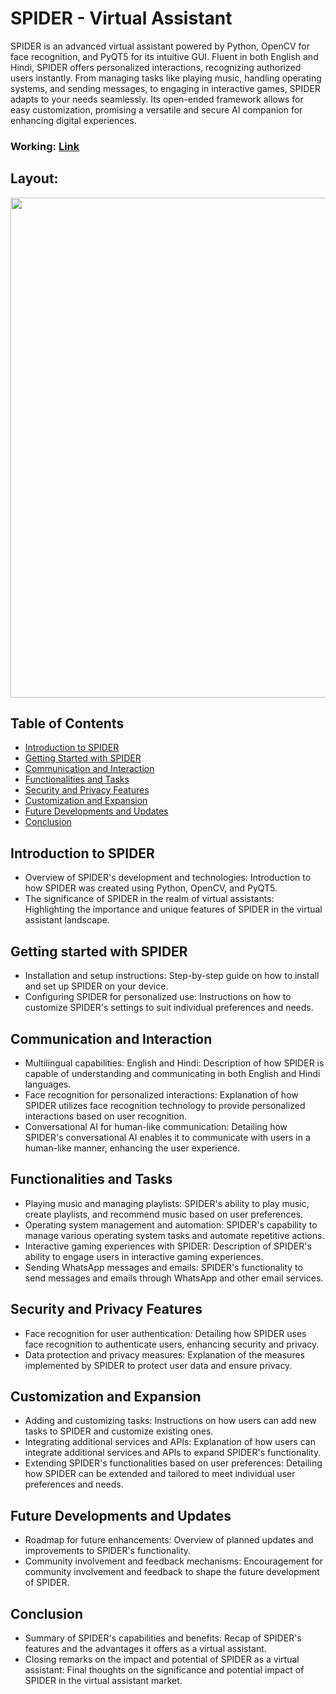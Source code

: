 # SPIDER - Virtual Assistant

SPIDER is an advanced virtual assistant powered by Python, OpenCV for face recognition, and PyQT5 for its intuitive GUI. Fluent in both English and Hindi, SPIDER offers personalized interactions, recognizing authorized users instantly. From managing tasks like playing music, handling operating systems, and sending messages, to engaging in interactive games, SPIDER adapts to your needs seamlessly. Its open-ended framework allows for easy customization, promising a versatile and secure AI companion for enhancing digital experiences.

### Working: [Link](https://www.linkedin.com/posts/anujbisht78_machinelearning-datascience-nltk-activity-7173168627888709632-2OIw?utm_source=share&utm_medium=member_android)
## Layout:
<img width="800px;" src="https://github.com/anujbisht78/SPIDER/blob/main/Jarvis_Gui%20(1).gif"/>


## Table of Contents
- [Introduction to SPIDER](#introduction)
- [Getting Started with SPIDER](#getting-start-with-spider)
- [Communication and Interaction](#Communication-and-Interaction)
- [Functionalities and Tasks](#Functionalities-and-Tasks)
- [Security and Privacy Features](#Security-and-Privacy-Features)
- [Customization and Expansion](#Customization-and-Expansion)
- [Future Developments and Updates](#Future-Developments-and-Updates)
- [Conclusion](#Conclusion)

## Introduction to SPIDER
- Overview of SPIDER's development and technologies: Introduction to how SPIDER was created using Python, OpenCV, and PyQT5.
- The significance of SPIDER in the realm of virtual assistants: Highlighting the importance and unique features of SPIDER in the virtual assistant landscape.
  
## Getting started with SPIDER
- Installation and setup instructions: Step-by-step guide on how to install and set up SPIDER on your device.
- Configuring SPIDER for personalized use: Instructions on how to customize SPIDER's settings to suit individual preferences and needs.

## Communication and Interaction
- Multilingual capabilities: English and Hindi: Description of how SPIDER is capable of understanding and communicating in both English and Hindi languages.
- Face recognition for personalized interactions: Explanation of how SPIDER utilizes face recognition technology to provide personalized interactions based on user recognition.
- Conversational AI for human-like communication: Detailing how SPIDER's conversational AI enables it to communicate with users in a human-like manner, enhancing the user experience.

## Functionalities and Tasks
- Playing music and managing playlists: SPIDER's ability to play music, create playlists, and recommend music based on user preferences.
- Operating system management and automation: SPIDER's capability to manage various operating system tasks and automate repetitive actions.
- Interactive gaming experiences with SPIDER: Description of SPIDER's ability to engage users in interactive gaming experiences.
- Sending WhatsApp messages and emails: SPIDER's functionality to send messages and emails through WhatsApp and other email services.

## Security and Privacy Features
- Face recognition for user authentication: Detailing how SPIDER uses face recognition to authenticate users, enhancing security and privacy.
- Data protection and privacy measures: Explanation of the measures implemented by SPIDER to protect user data and ensure privacy.

## Customization and Expansion
- Adding and customizing tasks: Instructions on how users can add new tasks to SPIDER and customize existing ones.
- Integrating additional services and APIs: Explanation of how users can integrate additional services and APIs to expand SPIDER's functionality.
- Extending SPIDER's functionalities based on user preferences: Detailing how SPIDER can be extended and tailored to meet individual user preferences and needs.

## Future Developments and Updates
- Roadmap for future enhancements: Overview of planned updates and improvements to SPIDER's functionality.
- Community involvement and feedback mechanisms: Encouragement for community involvement and feedback to shape the future development of SPIDER.
  
## Conclusion
- Summary of SPIDER's capabilities and benefits: Recap of SPIDER's features and the advantages it offers as a virtual assistant.
- Closing remarks on the impact and potential of SPIDER as a virtual assistant: Final thoughts on the significance and potential impact of SPIDER in the virtual assistant market.
